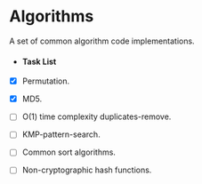 # Algorithms
A set of common algorithm code implementations.   
- #### Task List   
- [x] Permutation.   
- [x] MD5.   
- [ ] O(1) time complexity duplicates-remove.   
- [ ] KMP-pattern-search.  
- [ ] Common sort algorithms.  
- [ ] Non-cryptographic hash functions.   
 
